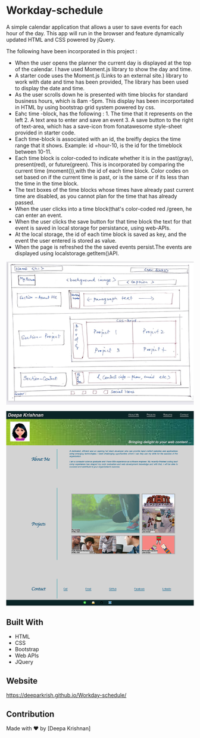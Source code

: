 # Workday-schedule
 A simple calendar application that allows a user to save events for each hour of the day.
 This app will run in the browser and feature dynamically updated HTML and CSS powered by jQuery.



The following have been incorporated in this project :

* When the user opens the planner the current day is displayed at the top of the calendar. I have used Moment.js library to show the day and time.
* A starter code uses the Moment.js (Links to an external site.) library to work with date and time has been provided,  The library has been used 
  to display the date and time.
* As the user scrolls down he is presented with time blocks for standard business hours, which is 8am -5pm. 
  This display has been incorportated in HTML by using bootstrap grid system powered by css.
* Eahc time -block, has the following : 1. The time that it represents on the left  2. A text area to enter and save an event 
  3. A save button to the right of text-area, which has a save-icon from fonatawesome style-sheet provided in starter code.
* Each time-block is associated with an id, the breifly depics the time range that it shows. 
  Example: id =hour-10, is the id for the timeblock between 10-11.
* Each time block is color-coded to indicate whether it is in the past(gray), present(red), or future(green). 
  This is incorporated by comparing the current time (moment()),with the id of each time block. Color codes on set based on if the    current time is past, 
  or is the same or if its less than the time in the time block.
* The text boxes of the time blocks whose times have already past current time are disabled, as you cannot plan for the time that has already passed.
* When the user clicks into a time block(that's  color-coded red /green, he can enter an event.
* When the user clicks the save button for that time block the text for that event is saved in local storage for persistance,
 using web-APIs. 
* At the local storage, the id of each time block is saved as key, and the event the user entered is stored as value.
* When the page  is refreshed the the saved events persist.The events are displayed using localstorage.getItem()API.


![Wireframe](https://github.com/Deeparkrish/MyPortfolio/blob/main/assets/img/wireframe.jpeg)

![Webpage](https://github.com/Deeparkrish/MyPortfolio/blob/main/assets/img/screencapture-file-Users-deepakrishnan-Mycode-ChallengeRepo-MyPortfolio-index-html-2021-05-16-23_26_28.png)


## Built With
* HTML
* CSS
* Bootstrap
* Web APIs 
* JQuery

## Website
https://deeparkrish.github.io/Workday-schedule/

## Contribution
Made with ❤️ by [Deepa Krishnan]

